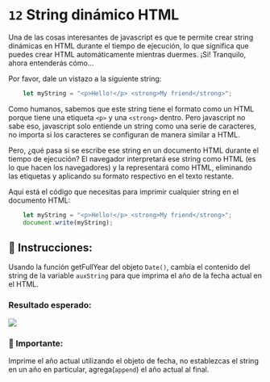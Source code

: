 # `12` String dinámico HTML 

Una de las cosas interesantes de javascript es que te permite crear string dinámicas en HTML durante el tiempo de ejecución, lo que significa que puedes crear HTML automáticamente mientras duermes. ¡Si! Tranquilo, ahora entenderás cómo...

Por favor, dale un vistazo a la siguiente string:

```javascript 
    let myString = "<p>Hello!</p> <strong>My friend</strong>";
```

Como humanos, sabemos que este string tiene el formato como un HTML porque tiene una etiqueta `<p>` y una `<strong>` dentro. Pero javascript no sabe eso, javascript solo entiende un string como una serie de caracteres, no importa si los caracteres se configuran de manera similar a HTML.

Pero, ¿qué pasa si se escribe ese string en un documento HTML durante el tiempo de ejecución? El navegador interpretará ese string como HTML (es lo que hacen los navegadores) y la representará como HTML, eliminando las etiquetas y aplicando su formato respectivo en el texto restante.

Aquí está el código que necesitas para imprimir cualquier string en el documento HTML:

```js
    let myString = "<p>Hello!</p> <strong>My friend</strong>";
    document.write(myString);
```
## 📝 Instrucciones:

Usando la función getFullYear del objeto `Date()`, cambia el contenido del string de la variable `auxString` para que imprima el año de la fecha actual en el HTML.

### Resultado esperado:

![](http://i.imgur.com/HpinbLP.png "")

### :mag_right: Importante:

Imprime el año actual utilizando el objeto de fecha, no establezcas el string en un año en particular, agrega(`append`) el año actual al final.
